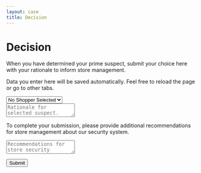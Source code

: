 ```yaml
---
layout: case
title: Decision
---
```

<div class="content decision-form" data-view="decision">
    <h1 class="uppercase">Decision</h1>
    <p>When you have determined your prime suspect, submit your choice here with your rationale to inform store management.</p>
    <p>Data you enter here will be saved automatically. Feel free to reload the page or go to other tabs.</p>
    <div class="form">
        <select class="long-select">
            <option value="None" selected>No Shopper Selected</option>
            <option value="Shopper #1263">Shopper #1263</option>
            <option value="Shopper #6871">Shopper #6871</option>
            <option value="Shopper #6362">Shopper #6362</option>
            <option value="Shopper #1943">Shopper #1943</option>
            <option value="Shopper #2193">Shopper #2193</option>
        </select>
    </div>
    <div class="form">
        <textarea id="rationale" placeholder="Rationale for selected suspect."></textarea>
    </div>
    <div id="secret-form" class="hidden">
        <p>To complete your submission, please provide additional recommendations for store management about our security system.</p>
        <div class="form">
            <textarea id="recommendations" placeholder="Recommendations for store security system."></textarea>
        </div>
    </div>
    <p class="message"></p>
    <div class="form">
        <button>Submit</button>
    </div>
</div>